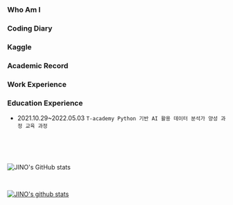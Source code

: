 ### Who Am I

### Coding Diary

### Kaggle

### Academic Record

### Work Experience

### Education Experience
- 2021.10.29~2022.05.03 `T-academy Python 기반 AI 활용 데이터 분석가 양성 과정 교육 과정`


<br>
<br>
<br>

![JINO's GitHub stats](https://github-readme-stats.vercel.app/api?username=jinho2070&theme=algolia&show_icons=true)

<br>

[![JINO's github stats](https://github-readme-stats.vercel.app/api/top-langs/?username=jinho2070&show_icons=true&hide_border=true&title_color=004386&icon_color=004386&layout=compact)](https://github.com/jinho2070)
